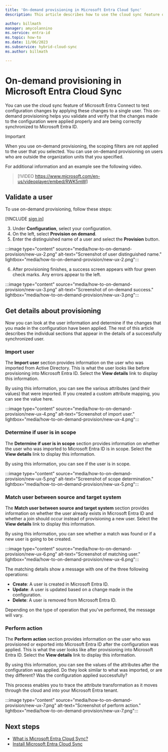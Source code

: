 ```yaml
---
title: 'On-demand provisioning in Microsoft Entra Cloud Sync'
description: This article describes how to use the cloud sync feature of Microsoft Entra Connect to test configuration changes.

author: billmath
manager: amycolannino
ms.service: entra-id
ms.topic: how-to
ms.date: 11/06/2023
ms.subservice: hybrid-cloud-sync
ms.author: billmath

---
```


# On-demand provisioning in Microsoft Entra Cloud Sync

You can use the cloud sync feature of Microsoft Entra Connect to test configuration changes by applying these changes to a single user. This on-demand provisioning helps you validate and verify that the changes made to the configuration were applied properly and are being correctly synchronized to Microsoft Entra ID.  

> [!IMPORTANT] 
> When you use on-demand provisioning, the scoping filters are not applied to the user that you selected. You can use on-demand provisioning on users who are outside the organization units that you specified.

For additional information and an example see the following video.

> [!VIDEO https://www.microsoft.com/en-us/videoplayer/embed/RWK5mW]

## Validate a user
To use on-demand provisioning, follow these steps:

 [!INCLUDE [sign in](~/includes/cloud-sync-sign-in.md)]

 3. Under **Configuration**, select your configuration.
 4. On the left, select **Provision on demand**.
 5. Enter the distinguished name of a user and select the **Provision** button.
 
 :::image type="content" source="media/how-to-on-demand-provision/new-ux-2.png" alt-text="Screenshot of user distinguished name." lightbox="media/how-to-on-demand-provision/new-ux-2.png":::    

 6. After provisioning finishes, a success screen appears with four green check marks. Any errors appear to the left.

 :::image type="content" source="media/how-to-on-demand-provision/new-ux-3.png" alt-text="Screenshot of on-demand success." lightbox="media/how-to-on-demand-provision/new-ux-3.png":::  

## Get details about provisioning
Now you can look at the user information and determine if the changes that you made in the configuration have been applied. The rest of this article describes the individual sections that appear in the details of a successfully synchronized user.

### Import user
The **Import user** section provides information on the user who was imported from Active Directory. This is what the user looks like before provisioning into Microsoft Entra ID. Select the **View details** link to display this information.

By using this information, you can see the various attributes (and their values) that were imported. If you created a custom attribute mapping, you can see the value here.

 :::image type="content" source="media/how-to-on-demand-provision/new-ux-4.png" alt-text="Screenshot of import user." lightbox="media/how-to-on-demand-provision/new-ux-4.png":::  

### Determine if user is in scope
The **Determine if user is in scope** section provides information on whether the user who was imported to Microsoft Entra ID is in scope. Select the **View details** link to display this information.

By using this information, you can see if the user is in scope.

 :::image type="content" source="media/how-to-on-demand-provision/new-ux-5.png" alt-text="Screenshot of scope determination." lightbox="media/how-to-on-demand-provision/new-ux-5.png":::  

### Match user between source and target system
The **Match user between source and target system** section provides information on whether the user already exists in Microsoft Entra ID and whether a join should occur instead of provisioning a new user. Select the **View details** link to display this information.

By using this information, you can see whether a match was found or if a new user is going to be created.

 :::image type="content" source="media/how-to-on-demand-provision/new-ux-6.png" alt-text="Screenshot of matching user." lightbox="media/how-to-on-demand-provision/new-ux-6.png":::  

The matching details show a message with one of the three following operations:
- **Create**: A user is created in Microsoft Entra ID.
- **Update**: A user is updated based on a change made in the configuration.
- **Delete**: A user is removed from Microsoft Entra ID.

Depending on the type of operation that you've performed, the message will vary.

### Perform action
The **Perform action** section provides information on the user who was provisioned or exported into Microsoft Entra ID after the configuration was applied. This is what the user looks like after provisioning into Microsoft Entra ID. Select the **View details** link to display this information.

By using this information, you can see the values of the attributes after the configuration was applied. Do they look similar to what was imported, or are they different? Was the configuration applied successfully?  

This process enables you to trace the attribute transformation as it moves through the cloud and into your Microsoft Entra tenant.

 :::image type="content" source="media/how-to-on-demand-provision/new-ux-7.png" alt-text="Screenshot of perform action." lightbox="media/how-to-on-demand-provision/new-ux-7.png":::  

## Next steps 

- [What is Microsoft Entra Cloud Sync?](what-is-cloud-sync.md)
- [Install Microsoft Entra Cloud Sync](how-to-install.md)
 
